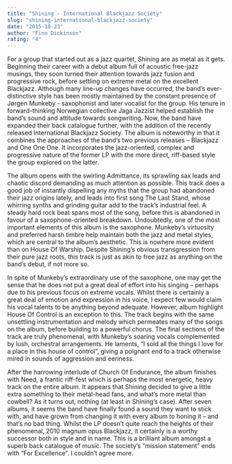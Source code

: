 ```yaml
---
title: "Shining - International Blackjazz Society"
slug: "shining-international-blackjazz-society"
date: "2015-10-23"
author: "Finn Dickinson"
rating: "4"
---
```


For a group that started out as a jazz quartet, Shining are as metal as it gets. Beginning their career with a debut album full of acoustic free-jazz musings, they soon turned their attention towards jazz fusion and progressive rock, before settling on extreme metal on the excellent Blackjazz. Although many line-up changes have occurred, the band’s ever-distinctive style has been mostly maintained by the constant presence of Jørgen Munkeby - saxophonist and later vocalist for the group. His tenure in forward-thinking Norwegian collective Jaga Jazzist helped establish the band’s sound and attitude towards songwriting. Now, the band have expanded their back catalogue further, with the addition of the recently released International Blackjazz Society. The album is noteworthy in that it combines the approaches of the band’s two previous releases – Blackjazz and One One One. It incorporates the jazz-oriented, complex and progressive nature of the former LP with the more direct, riff-based style the group explored on the latter.

The album opens with the swirling Admittance, its sprawling sax leads and chaotic discord demanding as much attention as possible. This track does a good job of instantly dispelling any myths that the group had abandoned their jazz origins lately, and leads into first song The Last Stand, whose whirring synths and grinding guitar add to the track’s industrial feel. A steady hard rock beat spans most of the song, before this is abandoned in favour of a saxophone-oriented breakdown. Undoubtedly, one of the most important elements of this album is the saxophone. Munkeby’s virtuosity and preferred harsh timbre help maintain both the jazz and metal styles, which are central to the album’s aesthetic. This is nowhere more evident than on House Of Warship. Despite Shining’s obvious transgression from their pure jazz roots, this track is just as akin to free jazz as anything on the band’s debut, if not more so.

In spite of Munkeby’s extraordinary use of the saxophone, one may get the sense that he does not put a great deal of effort into his singing – perhaps due to his previous focus on extreme vocals. Whilst there is certainly a great deal of emotion and expression in his voice, I expect few would claim his vocal talents to be anything beyond adequate. However, album highlight House Of Control is an exception to this. The track begins with the same unsettling instrumentation and melody which permeates many of the songs on the album, before building to a powerful chorus. The final sections of the track are truly phenomenal, with Munkeby’s soaring vocals complemented by lush, orchestral arrangements. He laments, “I sold all the things I love for a place in this house of control”, giving a poignant end to a track otherwise mired in sounds of aggression and eeriness.

After the harrowing interlude of Church Of Endurance, the album finishes with Need, a frantic riff-fest which is perhaps the most energetic, heavy track on the entire album. It appears that Shining decided to give a little extra something to their metal-head fans, and what’s more metal than cowbell? As it turns out, nothing (at least in Shining’s case). After seven albums, it seems the band have finally found a sound they want to stick with, and have grown from changing it with every album to honing it – and that’s no bad thing. Whilst the LP doesn’t quite reach the heights of their phenomenal, 2010 magnum opus Blackjazz, it certainly is a worthy successor both in style and in name. This is a brilliant album amongst a superb back catalogue of music. The society’s “mission statement” ends with “For Excellence”. I couldn’t agree more.
